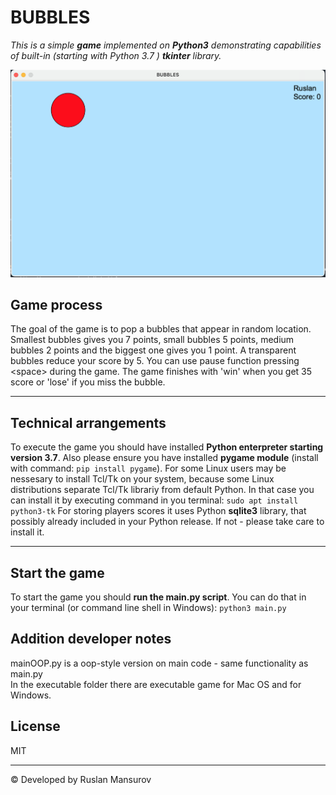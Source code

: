 # BUBBLES

_This is a simple **game** implemented on **Python3** demonstrating capabilities of built-in (starting with Python 3.7 ) **tkinter** library._

![BUBBLES process](img/demo_for_readme.png)

## Game process
The goal of the game is to pop a bubbles that appear in random location. Smallest bubbles gives you 7 points, small bubbles 5 points, medium bubbles 2 points and the biggest one gives you 1 point. A transparent bubbles reduce your score by 5. You can use pause function pressing \<space> during the game. The game finishes with 'win' when you get 35 score or 'lose' if you miss the bubble. 
***

## Technical arrangements
To execute the game you should have installed **Python enterpreter starting version 3.7**. Also please ensure you have installed **pygame module** (install with command: `pip install pygame`). For some Linux users may be nessesary to install Tcl/Tk on your system, because some Linux distributions separate Tcl/Tk librariy from default Python. In that case you can install it by executing command in you terminal: `sudo apt install python3-tk`
For storing players scores it uses Python **sqlite3** library, that possibly already included in your Python release. If not - please take care to install it.
***

## Start the game
To start the game you should **run the main.py script**. You can do that in your terminal (or command line shell in Windows): `python3 main.py`

## Addition developer notes
mainOOP.py is a oop-style version on main code - same functionality as main.py 
<br/>
In the executable folder there are executable game for Mac OS and for Windows.

## License
MIT

***
&copy; Developed by Ruslan Mansurov 
